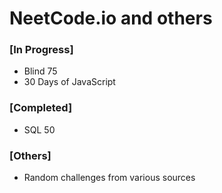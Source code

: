 # NeetCode.io and others

### [In Progress]
- Blind 75
- 30 Days of JavaScript

### [Completed]
- SQL 50

### [Others]
- Random challenges from various sources
